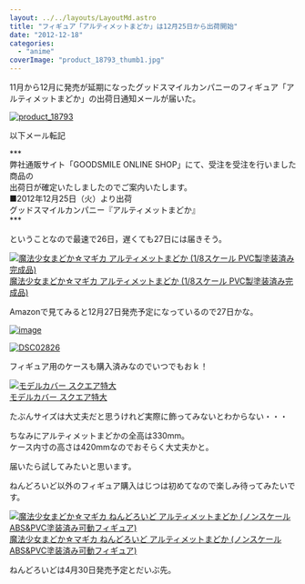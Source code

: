 ```yaml
---
layout: ../../layouts/LayoutMd.astro
title: "フィギュア「アルティメットまどか」は12月25日から出荷開始"
date: "2012-12-18"
categories: 
  - "anime"
coverImage: "product_18793_thumb1.jpg"
---
```


11月から12月に発売が延期になったグッドスマイルカンパニーのフィギュア「アルティメットまどか」の出荷日通知メールが届いた。

[![product_18793](images/product_18793_thumb.jpg "product_18793")](//mizuka123.net/wp-content/uploads/2012/12/product_18793.jpg)

以下メール転記

\*\*\*  
弊社通販サイト「GOODSMILE ONLINE SHOP」にて、受注を受注を行いました商品の  
出荷日が確定いたしましたのでご案内いたします。  
■2012年12月25日（火）より出荷  
グッドスマイルカンパニー『アルティメットまどか』  
\*\*\*

ということなので最速で26日，遅くても27日には届きそう。

[![魔法少女まどか☆マギカ アルティメットまどか (1/8スケール PVC製塗装済み完成品)](images/51vSYmlo35L._SL160_.jpg)  
魔法少女まどか☆マギカ アルティメットまどか (1/8スケール PVC製塗装済み完成品)  
](https://www.amazon.co.jp/exec/obidos/ASIN/B0089IW922/mizuka123-22/ref=nosim)

Amazonで見てみると12月27日発売予定になっているので27日かな。

[![image](images/image_thumb7.png "image")](//mizuka123.net/wp-content/uploads/2012/12/image7.png)

[![DSC02826](images/DSC02826_thumb.jpg "DSC02826")](//mizuka123.net/wp-content/uploads/2012/12/DSC02826.jpg)

フィギュア用のケースも購入済みなのでいつでもおｋ！

[![モデルカバー スクエア特大](images/31oOxurAEYL._SL160_.jpg)  
モデルカバー スクエア特大  
](https://www.amazon.co.jp/exec/obidos/ASIN/B004GK3LGK/mizuka123-22/ref=nosim)

たぶんサイズは大丈夫だと思うけれど実際に飾ってみないとわからない・・・

ちなみにアルティメットまどかの全高は330mm。  
ケース内寸の高さは420mmなのでおそらく大丈夫かと。

届いたら試してみたいと思います。

ねんどろいど以外のフィギュア購入はじつは初めてなので楽しみ待ってみたいです。

[![魔法少女まどか☆マギカ ねんどろいど アルティメットまどか (ノンスケール ABS&PVC塗装済み可動フィギュア)](images/51zIXz1D%2B-L._SL160_.jpg)  
魔法少女まどか☆マギカ ねんどろいど アルティメットまどか (ノンスケール ABS&PVC塗装済み可動フィギュア)  
](https://www.amazon.co.jp/exec/obidos/ASIN/B009QWMM40/mizuka123-22/ref=nosim)

ねんどろいどは4月30日発売予定とだいぶ先。
